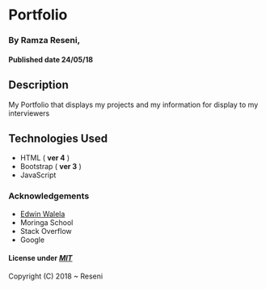# Portfolio

### By **Ramza Reseni**, 
#### Published date **24/05/18**


## Description

My Portfolio that displays my projects and my information for display to my interviewers


## Technologies Used
- HTML ( **ver 4** )
- Bootstrap ( **ver 3** )
- JavaScript


### Acknowledgements

- [Edwin Walela](https://github.com/EdwinWalela)
- Moringa School
- Stack Overflow
- Google



#### License under [***MIT***](https://github.com/ramza007/Portfolio/blob/master/LICENSE)

Copyright (C) 2018 ~ Reseni